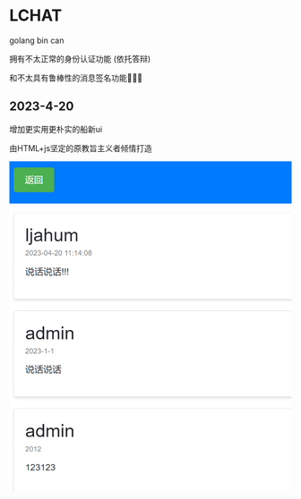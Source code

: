 ﻿
# LCHAT

golang bin can

拥有不太正常的身份认证功能 (依托答辩)

和不太具有鲁棒性的消息签名功能😤😤😤

## 2023-4-20

增加更实用更朴实的船新ui

由HTML+js坚定的原教旨主义者倾情打造

![img.png](./img.png)
